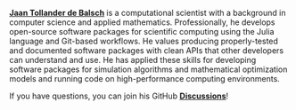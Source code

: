[**Jaan Tollander de Balsch**](https://jaantollander.com/) is a computational scientist with a background in computer science and applied mathematics. Professionally, he develops open-source software packages for scientific computing using the Julia language and Git-based workflows. He values producing properly-tested and documented software packages with clean APIs that other developers can understand and use. He has applied these skills for developing software packages for simulation algorithms and mathematical optimization models and running code on high-performance computing environments.

If you have questions, you can join his GitHub [**Discussions**](https://github.com/jaantollander/jaantollander/discussions)!
